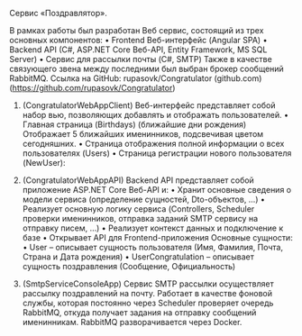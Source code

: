 Сервис «Поздравлятор».

В рамках работы был разработан Веб сервис, состоящий из трех основных компонентов:
•	Frontend Веб-интерфейс (Angular SPA)
•	Backend API (C#, ASP.NET Core Веб-API, Entity Framework, MS SQL Server)
•	Сервис для рассылки почты (C#, SMTP)
Также в качестве связующего звена между последними был выбран брокер сообщений RabbitMQ.
Ссылка на GitHub: rupasovk/Congratulator (github.com)
(https://github.com/rupasovk/Congratulator)

1. (CongratulatorWebAppClient) Веб-интерфейс представляет собой набор вью, позволяющих добавлять и отображать пользователей.
•	Главная страница (Birthdays) (ближайшие дни рождения)
Отображает 5 ближайших именинников, подсвечивая цветом сегодняшних.
•	Страница отображения полной информации о всех пользователях (Users)
•	Страница регистрации нового пользователя (NewUser):

3. (CongratulatorWebAppAPI) Backend API представляет собой приложение ASP.NET Core Веб-API и:
•	Хранит основные сведения о модели сервиса (определение сущностей, Dto-объектов, …)
•	Реализует основную логику сервиса (Controllers, Scheduler проверки именинников, отправка заданий SMTP сервису на отправку писем, …)
•	Реализует контекст данных и подключение к базе
•	Открывает API для Frontend-приложения
Основные сущности:
•	User – описывает сущность пользователя (Имя, Фамилия, Почта, Страна и Дата рождения)
•	UserCongratulation – описывает сущность поздравления (Сообщение, Официальность)

4. (SmtpServiceConsoleApp) Сервис SMTP рассылки осуществляет рассылку поздравлений на почту. Работает в качестве фоновой службы,
которая постоянно через Scheduler проверяет очередь RabbitMQ, откуда получает задания на отправку сообщений именинникам. RabbitMQ разворачивается через Docker.
